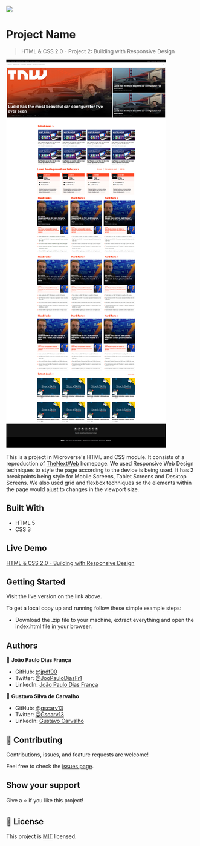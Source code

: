 ![](https://img.shields.io/badge/Microverse-blueviolet)

# Project Name

> HTML & CSS 2.0 - Project 2: Building with Responsive Design

![screenshot](./assets/imgs/Screenshot-TNW.jpg)

This is a project in Microverse's HTML and CSS module. It consists of a reproduction of [TheNextWeb](https://thenextweb.com/) homepage. We used Responsive Web Design techniques to style the page according to the device is being used. It has 2 breakpoints being style for Mobile Screens, Tablet Screens and Desktop Screens. We also used grid and flexbox techniques so the elements within the page would ajust to changes in the viewport size.

## Built With

- HTML 5
- CSS 3

## Live Demo

[HTML & CSS 2.0 - Building with Responsive Design](https://jpdf00.github.io/Html-and-CSS-2.0-Project-2-Building-with-Responsive-Design/)


## Getting Started

Visit the live version on the link above.

To get a local copy up and running follow these simple example steps:

- Download the .zip file to your machine, extract everything and open the index.html file in your browser.


## Authors

👤 **João Paulo Dias França**

- GitHub: [@jpdf00](https://github.com/jpdf00)
- Twitter: [@JooPauloDiasFr1](https://twitter.com/JooPauloDiasFr1)
- LinkedIn: [João Paulo Dias França](https://www.linkedin.com/in/jo%C3%A3o-paulo-dias-fran%C3%A7a-269257a4/)

👤 **Gustavo Silva de Carvalho**

- GitHub: [@gscarv13](https://github.com/gscarv13)
- Twitter: [@Gscarv13](https://twitter.com/Gscarv13)
- LinkedIn: [Gustavo Carvalho](https://www.linkedin.com/in/gustavo-silva-de-carvalho-72998a156/)

## 🤝 Contributing

Contributions, issues, and feature requests are welcome!

Feel free to check the [issues page](https://github.com/jpdf00/Html-and-CSS-2.0-Project-2-Building-with-Responsive-Design/issues).

## Show your support

Give a ⭐️ if you like this project!

## 📝 License

This project is [MIT](https://opensource.org/licenses/mit-license.php) licensed.

